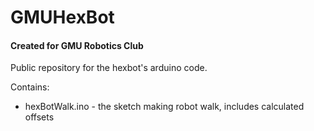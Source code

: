 # GMUHexBot
#### Created for GMU Robotics Club

Public repository for the hexbot's arduino code.

Contains:
* hexBotWalk.ino - the sketch making robot walk, includes  calculated offsets
